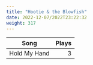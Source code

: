 ```yaml
---
title: "Hootie & the Blowfish"
date: 2022-12-07/2022T23:22:32
weight: 317
---
```




 Song | Plays 
----- | -----:
Hold My Hand | 3

